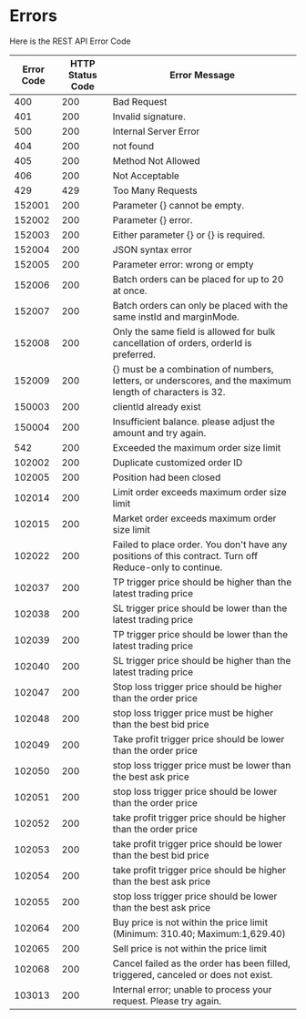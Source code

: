 # Errors

Here is the REST API Error Code

Error Code | HTTP Status Code | Error Message
---------- | ------- | -------
400 | 200 | Bad Request 
401 | 200 | Invalid signature.
500 | 200 | Internal Server Error
404 | 200 | not found
405 | 200 | Method Not Allowed
406 | 200 | Not Acceptable
429 | 429 | Too Many Requests
152001 | 200 | Parameter {} cannot be empty.
152002 | 200 | Parameter {} error.
152003 | 200 | Either parameter {} or {} is required.
152004 | 200 | JSON syntax error
152005 | 200 | Parameter error: wrong or empty
152006 | 200 | Batch orders can be placed for up to 20 at once.
152007 | 200 | Batch orders can only be placed with the same instId and marginMode.
152008 | 200 | Only the same field is allowed for bulk cancellation of orders, orderId is preferred.
152009 | 200 | {} must be a combination of numbers, letters, or underscores, and the maximum length of characters is 32.
150003 | 200 | clientId already exist
150004 | 200 | Insufficient balance. please adjust the amount and try again.
542 | 200 | Exceeded the maximum order size limit
102002 | 200 | Duplicate customized order ID
102005 | 200 | Position had been closed
102014 | 200 | Limit order exceeds maximum order size limit
102015 | 200 | Market order exceeds maximum order size limit
102022 | 200 | Failed to place order. You don't have any positions of this contract. Turn off Reduce-only to continue.
102037 | 200 | TP trigger price should be higher than the latest trading price
102038 | 200 | SL trigger price should be lower than the latest trading price
102039 | 200 | TP trigger price should be lower than the latest trading price
102040 | 200 | SL trigger price should be higher than the latest trading price
102047 | 200 | Stop loss trigger price should be higher than the order price
102048 | 200 | stop loss trigger price must be higher than the best bid price
102049 | 200 | Take profit trigger price should be lower than the order price
102050 | 200 | stop loss trigger price must be lower than the best ask price
102051 | 200 | stop loss trigger price should be lower than the order price
102052 | 200 | take profit trigger price should be higher than the order price
102053 | 200 | take profit trigger price should be lower than the best bid price
102054 | 200 | take profit trigger price should be higher than the best ask price
102055 | 200 | stop loss trigger price should be lower than the best ask price
102064 | 200 | Buy price is not within the price limit (Minimum: 310.40; Maximum:1,629.40)
102065 | 200 | Sell price is not within the price limit 
102068 | 200 | Cancel failed as the order has been filled, triggered, canceled or does not exist.
103013 | 200 | Internal error; unable to process your request. Please try again.